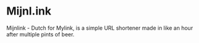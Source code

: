 # Mijnl.ink
Mijnlink - Dutch for Mylink, is a simple URL shortener made in like an hour after multiple pints of beer.
